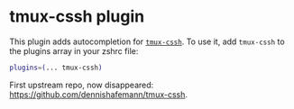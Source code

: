 # tmux-cssh plugin
This plugin adds autocompletion for [`tmux-cssh`](https://github.com/zinic/tmux-cssh/).
To use it, add `tmux-cssh` to the plugins array in your zshrc file:
```zsh
plugins=(... tmux-cssh)
```
First upstream repo, now disappeared: <https://github.com/dennishafemann/tmux-cssh>.
